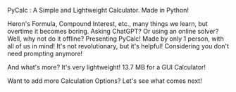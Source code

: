 PyCalc : A Simple and Lightweight Calculator. Made in Python!

Heron's Formula, Compound Interest, etc., many things we learn, but overtime it becomes boring.
Asking ChatGPT? Or using an online solver? Well, why not do it offline?
Presenting PyCalc! Made by only 1 person, with all of us in mind! 
It's not revolutionary, but it's helpful! Considering you don't need prompting anymore!

And what's more? It's very lightweight! 13.7 MB for a GUI Calculator!



Want to add more Calculation Options? Let's see what comes next!
